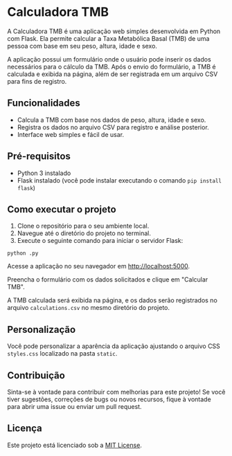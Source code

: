 <!DOCTYPE html>
<html>
<head>
</head>
<body>
  <h1>Calculadora TMB</h1>

  <p>A Calculadora TMB é uma aplicação web simples desenvolvida em Python com Flask. Ela permite calcular a Taxa Metabólica Basal (TMB) de uma pessoa com base em seu peso, altura, idade e sexo.</p>

  <p>A aplicação possui um formulário onde o usuário pode inserir os dados necessários para o cálculo da TMB. Após o envio do formulário, a TMB é calculada e exibida na página, além de ser registrada em um arquivo CSV para fins de registro.</p>

  <h2>Funcionalidades</h2>
  <ul>
    <li>Calcula a TMB com base nos dados de peso, altura, idade e sexo.</li>
    <li>Registra os dados no arquivo CSV para registro e análise posterior.</li>
    <li>Interface web simples e fácil de usar.</li>
  </ul>

  <h2>Pré-requisitos</h2>
  <ul>
    <li>Python 3 instalado</li>
    <li>Flask instalado (você pode instalar executando o comando <code>pip install flask</code>)</li>
  </ul>

  <h2>Como executar o projeto</h2>
  <ol>
    <li>Clone o repositório para o seu ambiente local.</li>
    <li>Navegue até o diretório do projeto no terminal.</li>
    <li>Execute o seguinte comando para iniciar o servidor Flask:</li>
  </ol>
  <pre><code>python <nome_do_projeto>.py</code></pre>
  <p>Acesse a aplicação no seu navegador em <a href="http://localhost:5000">http://localhost:5000</a>.</p>
  <p>Preencha o formulário com os dados solicitados e clique em "Calcular TMB".</p>
  <p>A TMB calculada será exibida na página, e os dados serão registrados no arquivo <code>calculations.csv</code> no mesmo diretório do projeto.</p>

  <h2>Personalização</h2>
  <p>Você pode personalizar a aparência da aplicação ajustando o arquivo CSS <code>styles.css</code> localizado na pasta <code>static</code>.</p>

  <h2>Contribuição</h2>
  <p>Sinta-se à vontade para contribuir com melhorias para este projeto! Se você tiver sugestões, correções de bugs ou novos recursos, fique à vontade para abrir uma issue ou enviar um pull request.</p>

  <h2>Licença</h2>
  <p>Este projeto está licenciado sob a <a href="LICENSE">MIT License</a>.</p>
</body>
</html>
